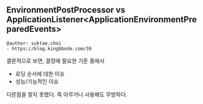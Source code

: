 ## EnvironmentPostProcessor vs ApplicationListener\<ApplicationEnvironmentPreparedEvents\>

```
@author: suktae.choi
- https://blog.kingbbode.com/39
```

결론적으로 보면, 결정때 필요한 기준 중에서

- 로딩 순서에 대한 이슈
- 성능/기능적인 이슈

다른점을 찾지 못했다. 즉 아무거나 사용해도 무방하다.

